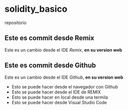 # solidity_basico
repositorio

## Este  es commit desde Remix

Este es un cambio desde el IDE *Remix*, **en su version web**

## Este  es commit desde Github

Este es un cambio desde el IDE *Github*, **en su version web**
* Esto se puede hacer desde el navegador con Github
* Esto se puede hacer desde el IDE de REMIX
* Esto se puede hacer en local desde una termila
* Esto se puede hacer desde Visual Studio Code 

